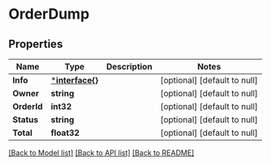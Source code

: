 # OrderDump

## Properties
Name | Type | Description | Notes
------------ | ------------- | ------------- | -------------
**Info** | [***interface{}**](interface{}.md) |  | [optional] [default to null]
**Owner** | **string** |  | [optional] [default to null]
**OrderId** | **int32** |  | [optional] [default to null]
**Status** | **string** |  | [optional] [default to null]
**Total** | **float32** |  | [optional] [default to null]

[[Back to Model list]](../README.md#documentation-for-models) [[Back to API list]](../README.md#documentation-for-api-endpoints) [[Back to README]](../README.md)


